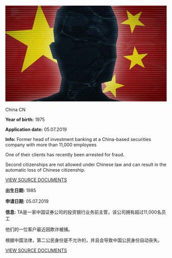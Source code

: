 ![AnonChina.jpg](AnonChina.jpg)

China CN

**Year of birth:** 1975

**Application date:** 05.07.2019  

**Info:** Former head of investment banking at a China-based securities company with more than 11,000 employees

One of their clients has recently been arrested for fraud.

Second citizenships are not allowed under Chinese law and can result in the automatic loss of Chinese citizenship.  

[VIEW SOURCE DOCUMENTS](X-ZH-10.pdf)

**出生日期:** 1985

**申请日期**: 05.07.2019

**信息:** TA是一家中国证券公司的投资银行业务前主管，该公司拥有超过11,000名员工

他们的一位客户最近因欺诈被捕。

根据中国法律，第二公民身份是不允许的，并且会导致中国公民身份自动丧失。

[VIEW SOURCE DOCUMENTS](X-ZH-10.pdf)